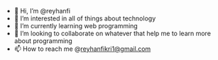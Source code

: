 - 👋 Hi, I’m @reyhanfi
- 👀 I’m interested in all of things about technology
- 🌱 I’m currently learning web programming
- 💞️ I’m looking to collaborate on whatever that help me to learn more about programming
- 📫 How to reach me @reyhanfikri1@gmail.com

<!---
reyhanfi/reyhanfi is a ✨ special ✨ repository because its `README.md` (this file) appears on your GitHub profile.
You can click the Preview link to take a look at your changes.
--->
